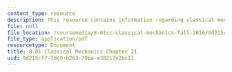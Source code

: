 ```yaml
---
content_type: resource
description: This resource contains information regarding classical mechanics.
file: null
file_location: /coursemedia/8-01sc-classical-mechanics-fall-2016/9d215cf77dc0b26379bae38217e2bc11_MIT8_01F16_chapter21.pdf
file_type: application/pdf
resourcetype: Document
title: 8.01 Classical Mechanics Chapter 21
uid: 9d215cf7-7dc0-b263-79ba-e38217e2bc11
---
```

